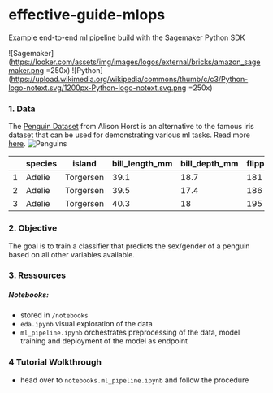 # effective-guide-mlops
Example end-to-end ml pipeline build with the Sagemaker Python SDK

![Sagemaker](https://looker.com/assets/img/images/logos/external/bricks/amazon_sagemaker.png =250x) ![Python](https://upload.wikimedia.org/wikipedia/commons/thumb/c/c3/Python-logo-notext.svg/1200px-Python-logo-notext.svg.png =250x)



### 1. Data
The [Penguin Dataset](https://allisonhorst.github.io/palmerpenguins/articles/intro.html) from Alison Horst is an alternative to the famous iris dataset that can be used for demonstrating various ml tasks. 
Read more [here](https://allisonhorst.github.io/palmerpenguins/articles/intro.html).
![Penguins](https://allisonhorst.github.io/palmerpenguins/man/figures/lter_penguins.png)


|    | species   | island    |   bill_length_mm |   bill_depth_mm |   flipper_length_mm |   body_mass_g | sex    |   year |
|----|-----------|-----------|------------------|-----------------|---------------------|---------------|--------|--------|
|  1 | Adelie    | Torgersen |             39.1 |            18.7 |                 181 |          3750 | male   |   2007 |
|  2 | Adelie    | Torgersen |             39.5 |            17.4 |                 186 |          3800 | female |   2007 |
|  3 | Adelie    | Torgersen |             40.3 |            18   |                 195 |          3250 | female |   2007 |


### 2. Objective

The goal is to train a classifier that predicts the sex/gender of a penguin based on all other variables available.

### 3. Ressources

##### Notebooks:

- stored in `/notebooks`
- `eda.ipynb` visual exploration of the data
- `ml_pipeline.ipynb` orchestrates preprocessing of the data, model training and deployment of the model as endpoint

### 4 Tutorial Wolkthrough

- head over to `notebooks.ml_pipeline.ipynb` and follow the procedure
